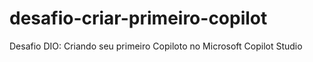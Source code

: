 # desafio-criar-primeiro-copilot
Desafio DIO: Criando seu primeiro Copiloto no Microsoft Copilot Studio
